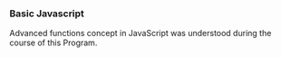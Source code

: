 ### Basic Javascript
Advanced functions concept in JavaScript was understood during the course of this Program. 
